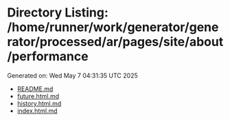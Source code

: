 # Directory Listing: /home/runner/work/generator/generator/processed/ar/pages/site/about/performance
Generated on: Wed May  7 04:31:35 UTC 2025

- [README.md](README.md)
- [future.html.md](future.html.md)
- [history.html.md](history.html.md)
- [index.html.md](index.html.md)
